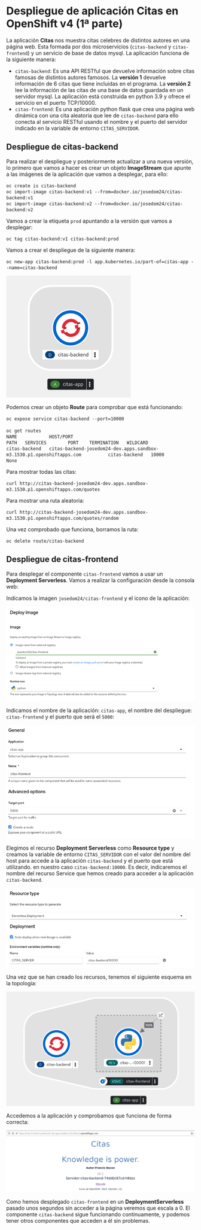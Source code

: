 # Despliegue de aplicación Citas en OpenShift v4 (1ª parte)

La aplicación **Citas** nos muestra citas celebres de distintos autores en una página web. Esta formada por dos microservicios (`citas-backend` y `citas-frontend`) y un servicio de base de datos mysql. La aplicación funciona de la siguiente manera:

* `citas-backend`: Es una API RESTful que devuelve información sobre citas famosas de distintos autores famosos. La **versión 1** devuelve información de 6 citas que tiene incluidas en el programa. La **versión 2** lee la información de las citas de una base de datos guardada en un servidor mysql. La aplicación está construida en python 3.9 y ofrece el servicio en el puerto TCP/10000.
* `citas-frontend`: Es una aplicación python flask que crea una página web dinámica con una cita aleatoria que lee de `citas-backend` para ello conecta al servicio RESTful usando el nombre y el puerto del servidor indicado en la variable de entorno `CITAS_SERVIDOR`.

## Despliegue de citas-backend

Para realizar el despliegue y posteriormente actualizar a una nueva versión, lo primero que vamos a hacer es crear un objeto **ImageStream** que apunte a las imágenes de la aplicación que vamos a desplegar, para ello:

    oc create is citas-backend
    oc import-image citas-backend:v1 --from=docker.io/josedom24/citas-backend:v1
    oc import-image citas-backend:v2 --from=docker.io/josedom24/citas-backend:v2

Vamos a crear la etiqueta `prod` apuntando a la versión que vamos a desplegar:

    oc tag citas-backend:v1 citas-backend:prod

Vamos a crear el despliegue de la siguiente manera:

    oc new-app citas-backend:prod -l app.kubernetes.io/part-of=citas-app --name=citas-backend 

![citas-backend](img/citas-backend1.png)

Podemos crear un objeto **Route** para comprobar que está funcionando:

    oc expose service citas-backend --port=10000

    oc get routes
    NAME            HOST/PORT                                                               PATH   SERVICES        PORT    TERMINATION   WILDCARD
    citas-backend   citas-backend-josedom24-dev.apps.sandbox-m3.1530.p1.openshiftapps.com          citas-backend   10000                 None

Para mostrar todas las citas:

    curl http://citas-backend-josedom24-dev.apps.sandbox-m3.1530.p1.openshiftapps.com/quotes

Para mostrar una ruta aleatoria:

    curl http://citas-backend-josedom24-dev.apps.sandbox-m3.1530.p1.openshiftapps.com/quotes/random

Una vez comprobado que funciona, borramos la ruta:

    oc delete route/citas-backend

## Despliegue de citas-frontend

Para desplegar el componente `citas-frontend` vamos a usar un **Deployment Serverless**. Vamos a realizar la configuración desde la consola web:

Indicamos la imagen `josedom24/citas-frontend` y el icono de la aplicación:

![citas-frontend](img/citas-frontend1.png)

Indicamos el nombre de la aplicación: `citas-app`, el nombre del despliegue: `citas-frontend` y el puerto que será el `5000`:

![citas-frontend](img/citas-frontend2.png)

Elegimos el recurso **Deployment Serverless** como **Resource type** y creamos la variable de entorno `CITAS_SERVIDOR` con el valor del nombre del host para accede a la aplicación `citas-backend` y el puerto que está utilizando. en nuestro caso `citas-backend:10000`. Es decir, indicaremos el nombre del recurso Service que hemos creado para acceder a la aplicación `citas-backend`.

![citas-frontend](img/citas-frontend3.png)

Una vez que se han creado los recursos, tenemos el siguiente esquema en la topología:

![citas-frontend](img/citas-frontend4.png)

Accedemos a la aplicación y comprobamos que funciona de forma correcta:

![citas-frontend](img/citas-frontend5.png)

Como hemos desplegado `citas-frontend` en un **DeploymentServerless** pasado unos segundos sin acceder a la página veremos que escala a 0. El componente `citas-backend` sigue funcionando continuamente, y podemos tener otros componentes que acceden a él sin problemas.

